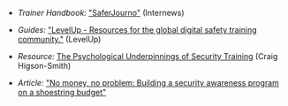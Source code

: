 

  * *Trainer Handbook:* ["SaferJourno"](https://internews.org/research-publications/saferjourno-digital-security-resources-media-trainers) (Internews)

  * *Guides:* ["LevelUp - Resources for the global digital safety training community."](https://www.level-up.cc/) (LevelUp)

  * *Resource:* [The Psychological Underpinnings of Security Training](https://www.level-up.cc/resources-for-trainers/holistic/psychological-underpinnings-security-training) (Craig Higson-Smith)

  * *Article:* ["No money, no problem: Building a security awareness program on a shoestring budget"](http://www.csoonline.com/article/2454634/security-leadership/no-money-no-problem-security-awareness-program-on-a-shoestring-budget.html)
